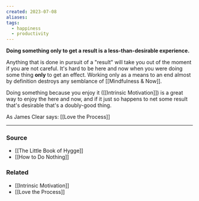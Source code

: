 ```yaml
---
created: 2023-07-08
aliases: 
tags:
  - happiness
  - productivity
---
```

**Doing something only to get a result is a less-than-desirable experience.**

Anything that is done in pursuit of a "result" will take you out of the moment if you are not careful. It's hard to be here and now when you were doing some thing **only** to get an effect. Working only as a means to an end almost by definition destroys any semblance of [[Mindfulness & Now]].

Doing something because you enjoy it ([[Intrinsic Motivation]]) is a great way to enjoy the here and now, and if it just so happens to net some result that's desirable that's a doubly-good thing.

As James Clear says: [[Love the Process]] 

---

### Source
- [[The Little Book of Hygge]]
- [[How to Do Nothing]]

### Related
- [[Intrinsic Motivation]] 
- [[Love the Process]]
